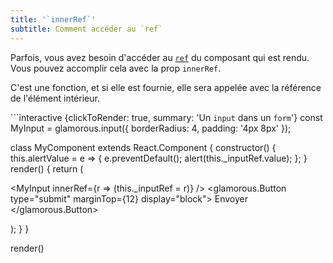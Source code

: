 ```yaml
---
title: '`innerRef`'
subtitle: Comment accéder au `ref`
---
```


Parfois, vous avez besoin d'accéder au
[`ref`](https://facebook.github.io/react/docs/refs-and-the-dom.html)
du composant qui est rendu. Vous pouvez accomplir cela avec
la prop `innerRef`.

C'est une fonction, et si elle est fournie, elle sera appelée avec la référence de l'élément
intérieur.

```interactive {clickToRender: true, summary: 'Un `input` dans un `form`'}
const MyInput = glamorous.input({ borderRadius: 4, padding: '4px 8px' });

class MyComponent extends React.Component {
  constructor() {
    this.alertValue = e => {
      e.preventDefault();
      alert(this._inputRef.value);
    };
  }
  render() {
    return (
      <form onSubmit={this.alertValue}>
        <MyInput innerRef={r => (this._inputRef = r)} />
        <glamorous.Button type="submit" marginTop={12} display="block">
          Envoyer
        </glamorous.Button>
      </form>
    );
  }
}

render(<MyComponent />)
```
